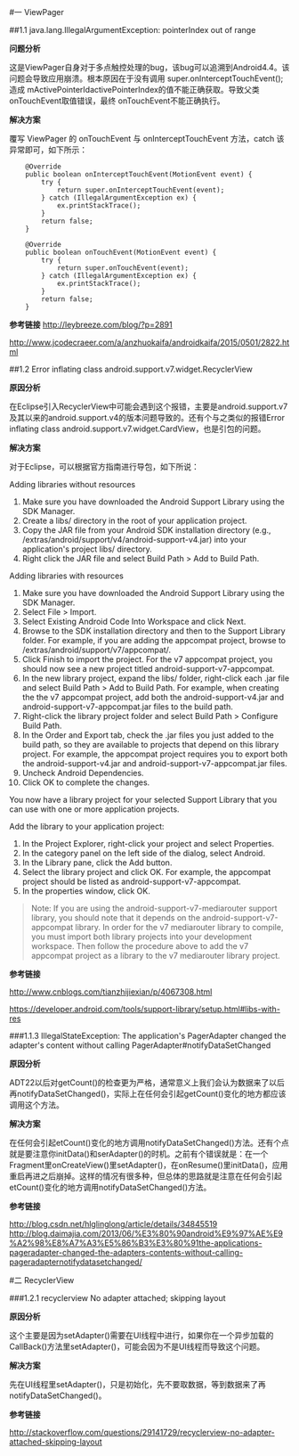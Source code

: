 #一 ViewPager

##1.1 java.lang.IllegalArgumentException: pointerIndex out of range 


**问题分析**

这是ViewPager自身对于多点触控处理的bug，该bug可以追溯到Android4.4。该问题会导致应用崩溃。根本原因在于没有调用 super.onInterceptTouchEvent(); 造成 mActivePointerIdactivePointerIndex的值不能正确获取。导致父类 onTouchEvent取值错误，最终 onTouchEvent不能正确执行。

**解决方案**

覆写 ViewPager 的 onTouchEvent 与 onInterceptTouchEvent 方法，catch 该异常即可，如下所示：

```
	@Override
	public boolean onInterceptTouchEvent(MotionEvent event) {
		try {
			return super.onInterceptTouchEvent(event);
		} catch (IllegalArgumentException ex) {
			ex.printStackTrace();
		}
		return false;
	}

	@Override
	public boolean onTouchEvent(MotionEvent event) {
		try {
			return super.onTouchEvent(event);
		} catch (IllegalArgumentException ex) {
			ex.printStackTrace();
		}
		return false;
	}

```

**参考链接**
http://leybreeze.com/blog/?p=2891

http://www.jcodecraeer.com/a/anzhuokaifa/androidkaifa/2015/0501/2822.html


##1.2 Error inflating class android.support.v7.widget.RecyclerView

**原因分析**

在Eclipse引入RecyclerView中可能会遇到这个报错，主要是android.support.v7及其以来的android.support.v4的版本问题导致的。还有个与之类似的报错Error inflating class android.support.v7.widget.CardView，也是引包的问题。

**解决方案**

对于Eclipse，可以根据官方指南进行导包，如下所说：

Adding libraries without resources


1. Make sure you have downloaded the Android Support Library using the SDK Manager.
2. Create a libs/ directory in the root of your application project.
3. Copy the JAR file from your Android SDK installation directory (e.g., <sdk>/extras/android/support/v4/android-support-v4.jar) into your application's project libs/ directory.
4. Right click the JAR file and select Build Path > Add to Build Path.

Adding libraries with resources

1. Make sure you have downloaded the Android Support Library using the SDK Manager.
2. Select File > Import.
3. Select Existing Android Code Into Workspace and click Next.
4. Browse to the SDK installation directory and then to the Support Library folder. For example, if you are adding the appcompat project, browse to <sdk>/extras/android/support/v7/appcompat/.
5. Click Finish to import the project. For the v7 appcompat project, you should now see a new project titled android-support-v7-appcompat.
6. In the new library project, expand the libs/ folder, right-click each .jar file and select Build Path > Add to Build Path. For example, when creating the the v7 appcompat project, add both the android-support-v4.jar and android-support-v7-appcompat.jar files to the build path.
7. Right-click the library project folder and select Build Path > Configure Build Path.
8. In the Order and Export tab, check the .jar files you just added to the build path, so they are available to projects that depend on this library project. For example, the appcompat project requires you to export both the android-support-v4.jar and android-support-v7-appcompat.jar files.
9. Uncheck Android Dependencies.
10. Click OK to complete the changes.

You now have a library project for your selected Support Library that you can use with one or more application projects.

Add the library to your application project:

1. In the Project Explorer, right-click your project and select Properties.
2. In the category panel on the left side of the dialog, select Android.
3. In the Library pane, click the Add button.
4. Select the library project and click OK. For example, the appcompat project should be listed as android-support-v7-appcompat.
5. In the properties window, click OK.

>Note: If you are using the android-support-v7-mediarouter support library, you should note that it depends on the android-support-v7-appcompat library. In order for the v7 mediarouter library to compile, you must import both library projects into your development workspace. Then follow the procedure above to add the v7 appcompat project as a library to the v7 mediarouter library project.

**参考链接**

http://www.cnblogs.com/tianzhijiexian/p/4067308.html

https://developer.android.com/tools/support-library/setup.html#libs-with-res

###1.1.3 IllegalStateException: The application's PagerAdapter changed the adapter's content without calling PagerAdapter#notifyDataSetChanged

**原因分析**

ADT22以后对getCount()的检查更为严格，通常意义上我们会认为数据来了以后再notifyDataSetChanged()，实际上在任何会引起getCount()变化的地方都应该调用这个方法。

**解决方案**

在任何会引起etCount()变化的地方调用notifyDataSetChanged()方法。还有个点就是要注意你initData()和serAdapter()的时机。之前有个错误就是：在一个Fragment里onCreateView()里setAdapter()，在onResume()里initData()，应用重启再进之后崩掉。这样的情况有很多种，但总体的思路就是注意在任何会引起etCount()变化的地方调用notifyDataSetChanged()方法。

**参考链接**

http://blog.csdn.net/hlglinglong/article/details/34845519
http://blog.daimajia.com/2013/06/%E3%80%90android%E9%97%AE%E9%A2%98%E8%A7%A3%E5%86%B3%E3%80%91the-applications-pageradapter-changed-the-adapters-contents-without-calling-pageradapternotifydatasetchanged/

#二 RecyclerView

###1.2.1 recyclerview No adapter attached; skipping layout

**原因分析**

这个主要是因为setAdapter()需要在UI线程中进行，如果你在一个异步加载的CallBack()方法里setAdapter()，可能会因为不是UI线程而导致这个问题。

**解决方案**

先在UI线程里setAdapter()，只是初始化，先不要取数据，等到数据来了再notifyDataSetChanged()。

**参考链接**

http://stackoverflow.com/questions/29141729/recyclerview-no-adapter-attached-skipping-layout
